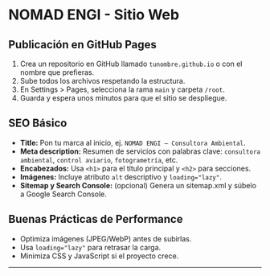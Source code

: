 # NOMAD ENGI - Sitio Web

## Publicación en GitHub Pages
1. Crea un repositorio en GitHub llamado `tunombre.github.io` o con el nombre que prefieras.
2. Sube todos los archivos respetando la estructura.
3. En Settings > Pages, selecciona la rama `main` y carpeta `/root`.
4. Guarda y espera unos minutos para que el sitio se despliegue.

## SEO Básico
- **Title:** Pon tu marca al inicio, ej. `NOMAD ENGI – Consultora Ambiental`.
- **Meta description:** Resumen de servicios con palabras clave: `consultora ambiental`, `control aviario`, `fotogrametría`, etc.
- **Encabezados:** Usa `<h1>` para el título principal y `<h2>` para secciones.
- **Imágenes:** Incluye atributo `alt` descriptivo y `loading="lazy"`.
- **Sitemap y Search Console:** (opcional) Genera un sitemap.xml y súbelo a Google Search Console.

## Buenas Prácticas de Performance
- Optimiza imágenes (JPEG/WebP) antes de subirlas.
- Usa `loading="lazy"` para retrasar la carga.
- Minimiza CSS y JavaScript si el proyecto crece.

---